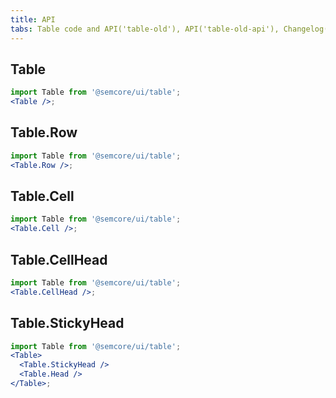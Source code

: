 ```yaml
---
title: API
tabs: Table code and API('table-old'), API('table-old-api'), Changelog('table-old-changelog')
---
```


## Table

```jsx
import Table from '@semcore/ui/table';
<Table />;
```

<TypesView type="TableProps" :types={...types} />

## Table.Row

```jsx
import Table from '@semcore/ui/table';
<Table.Row />;
```

<TypesView type="TableRowProps" :types={...types} />

## Table.Cell

```jsx
import Table from '@semcore/ui/table';
<Table.Cell />;
```

<TypesView type="TableCellRowProps" :types={...types} />

## Table.CellHead

```jsx
import Table from '@semcore/ui/table';
<Table.CellHead />;
```

<TypesView type="TableCellHeadProps" :types={...types} />

## Table.StickyHead

```jsx
import Table from '@semcore/ui/table';
<Table>
  <Table.StickyHead />
  <Table.Head />
</Table>;
```

<TypesView type="StickyHeadProps" :types={...types} />

<script setup>import { data as types } from '@types.data.ts';</script>